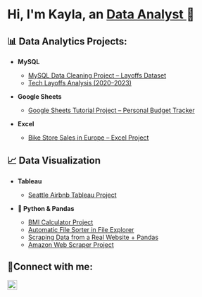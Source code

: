<h1>Hi, I'm Kayla, an <a href="https://linkedin.com/in/kmann777">Data Analyst </a>🤗</h1>

<h2>📊 Data Analytics Projects:</h2>

- <b>MySQL</b>
  - [MySQL Data Cleaning Project – Layoffs Dataset](https://github.com/iibluearth/mysql-data-cleaning)
  - [Tech Layoffs Analysis (2020–2023)](https://github.com/iibluearth/mysql-exploratory-data-analysis)

- <b>Google Sheets</b>
  - [Google Sheets Tutorial Project – Personal Budget Tracker](https://github.com/iibluearth/personal-budget-tracker)

- <b>Excel</b>
  - [Bike Store Sales in Europe – Excel Project](https://github.com/iibluearth/bike-store-sales-in-europe)

<h2>📈 Data Visualization</h2>

- <b>Tableau</b>
  - [ Seattle Airbnb Tableau Project](https://github.com/iibluearth/seattle-airbnb-tableau)

- <b>🐍 Python & Pandas</b>
  - [BMI Calculator Project](https://github.com/iibluearth/bmi-calculator-python-project)
  - [Automatic File Sorter in File Explorer](https://github.com/iibluearth/automatic-file-sorter-in-file-explorer)
  - [Scraping Data from a Real Website + Pandas](https://github.com/iibluearth/scraping-data-from-a-real-website-pandas)
  - [Amazon Web Scraper Project](https://github.com/iibluearth/amazon-web-scraper-project)
 
<h2>🤳Connect with me:</h2>
 
 [<img align="left" alt=" Kayla| LinkedIn" width="22px" src="https://cdn.jsdelivr.net/npm/simple-icons@v3/icons/linkedin.svg" />][linkedin]

[linkedin]: https://linkedin.com/in/kmann777
